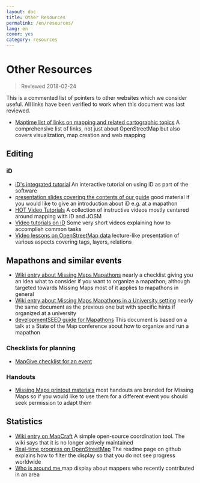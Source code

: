 ```yaml
---
layout: doc
title: Other Resources
permalink: /en/resources/
lang: en
cover: yes
category: resources
---
```


# Other Resources

> Reviewed 2018-02-24

This is a commented list of pointers to other websites which we consider useful. All links have been verified to work when this document was last reviewed.

  * [Maptime list of links on mapping and related cartographic topics](http://maptime.io/lessons-resources/) A comprehensive list of links, not just about OpenStreetMap but also covers visualization, map creation and web mapping


## Editing

### iD

  * [iD's integrated tutorial](http://www.openstreetmap.org/edit?editor=id#walkthrough=true) An interactive tutorial on using iD as part of the software
  * [presentation slides covering the contents of our guide](/files/iD-editor-training.pptx) good material if you would like to give an introduction about iD e.g. at a mapathon
  * [HOT Video Tutorials](https://www.youtube.com/playlist?list=PLb9506_-6FMHULD9iDUAh-4qpxKdVspnD) A collection of instructive videos mostly centered around mapping with iD and JOSM
  * [Video tutorials on iD](https://www.sjtdelfs.de/wordpress/?page_id=84) Some very short videos explaining how to accomplish common tasks
  * [Video lessons on OpenStreetMap data](https://www.youtube.com/playlist?list=PLqC3rFN6pDezPK0NifkGCSMop3vcXQEEU) lecture-like presentation of various aspects covering tags, layers, relations

## Mapathons and similar events

  * [Wiki entry about Missing Maps Mapathons](http://wiki.openstreetmap.org/wiki/Missing_Maps_mapathons) nearly a checklist giving you an idea what to consider if you want to organize a mapathon; although targeted towards Missing Maps most of it applies to mapathons in general
  * [Wiki entry about Missing Maps Mapathons in a University setting](http://wiki.openstreetmap.org/wiki/Missing_Maps_mapathons:_for_students_and_universities) nearly the same document as the previous one but with specific hints if organized at a university
  * [developmentSEED guide for Mapathons](https://developmentseed.org/blog/2015/06/07/organizing-mapathons/) This document is based on a talk at a State of the Map conference about how to organize and run a mapathon

### Checklists for planning

  * [MapGive checklist for an event](https://mapgive.state.gov/box/#resources&event-checklist)

### Handouts 

  * [Missing Maps printout materials](https://drive.google.com/drive/folders/0BwOZ7Miy-DQdZFBGYXJ2QWljLWM) most handouts are branded for Missing Maps so if you would like to use them for a different event you should  seek permission to adapt them

## Statistics

  * [Wiki entry on MapCraft](https://wiki.openstreetmap.org/wiki/MapCraft) A simple open-source coordination tool. The wiki says that it is no longer actively maintained
  * [Real-time progress on OpenStreetMap](https://github.com/osmlab/show-me-the-way) The readme page on github explains how to filter the display so that you do not see progress worldwide
  * [Who is around me ](http://resultmaps.neis-one.org/oooc) map display about mappers who recently contributed in an area

